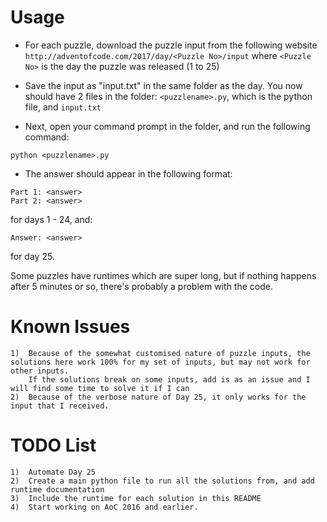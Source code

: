 # Usage #
* For each puzzle, download the puzzle input from the following website ```http://adventofcode.com/2017/day/<Puzzle No>/input``` where ```<Puzzle No>``` is the day the puzzle was released (1 to 25)
    
* Save the input as "input.txt" in the same folder as the day. You now should have 2 files in the folder:
            ```<puzzlename>.py```, which is the python file, and ```input.txt```
            
* Next, open your command prompt in the folder, and run the following command:
```Batchfile
python <puzzlename>.py
```         
    
* The answer should appear in the following format:
```Batchfile
Part 1: <answer>
Part 2: <answer>
```
for days 1 - 24, and:
```Batchfile        
Answer: <answer>
```
for day 25.
            
Some puzzles have runtimes which are super long, but if nothing happens after 5 minutes or so, there's probably a problem with the code.
        
# Known Issues #
    1)  Because of the somewhat customised nature of puzzle inputs, the solutions here work 100% for my set of inputs, but may not work for other inputs.
        If the solutions break on some inputs, add is as an issue and I will find some time to solve it if I can
    2)  Because of the verbose nature of Day 25, it only works for the input that I received.
    
# TODO List #
    1)  Automate Day 25
    2)  Create a main python file to run all the solutions from, and add runtime documentation
    3)  Include the runtime for each solution in this README
    4)  Start working on AoC 2016 and earlier.